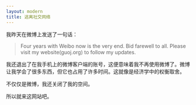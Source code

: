 ```yaml
---
layout: modern
title: 逃离社交网络
---
```


我昨天在微博上发送了一句话：

>  Four years with Weibo now is the very end. Bid farewell to all. Please visit my website(guoj.org) to follow my updates.

我还退出了在我手机上的微博客户端的账号，这便意味着我不再使用微博了。微博让我学会了很多东西，但它也占用了许多时间。这就像是经济学中的权衡取舍。

不仅仅是微博，我还关闭了我的空间。

所以就来这网站吧。